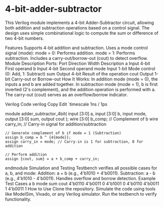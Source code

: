 # 4-bit-adder-subtractor
This Verilog module implements a 4-bit Adder-Subtractor circuit, allowing both addition and subtraction operations based on a control signal. The design uses simple combinational logic to compute the sum or difference of two 4-bit numbers.

Features
Supports 4-bit addition and subtraction.
Uses a mode control signal (mode):
mode = 0: Performs addition.
mode = 1: Performs subtraction.
Includes a carry-out/borrow-out (cout) to detect overflow.
Module Description
Ports:
Port	Direction	Width	Description
a	Input	4-bit	First operand
b	Input	4-bit	Second operand
mode	Input	1-bit	Mode control (0: Add, 1: Subtract)
sum	Output	4-bit	Result of the operation
cout	Output	1-bit	Carry-out or Borrow-out
How It Works:
In addition mode (mode = 0), the inputs a and b are added together.
In subtraction mode (mode = 1), b is first inverted (2's complement), and the addition operation is performed with a.
The carry-out (cout) serves as an overflow/borrow indicator.

Verilog Code
verilog
Copy
Edit
`timescale 1ns / 1ps

module adder_subtractor_4bit(
    input [3:0] a,
    input [3:0] b,
    input mode,
    output [3:0] sum,
    output cout
);
    wire [3:0] b_comp;      // Complement of b
    wire carry_in;          // Carry-in signal for addition/subtraction

    // Generate complement of b if mode = 1 (Subtraction)
    assign b_comp = b ^ {4{mode}};
    assign carry_in = mode; // Carry-in is 1 for subtraction, 0 for addition

    // Perform addition
    assign {cout, sum} = a + b_comp + carry_in;
endmodule
Simulation and Testing
Testbench verifies all possible cases for a, b, and mode:
Addition: a + b (e.g., 4'b1010 + 4'b0011).
Subtraction: a - b (e.g., 4'b1010 - 4'b0011).
Handles overflow and borrow detection.
Example Test Cases
a	b	mode	sum	cout
4'b0110	4'b0011	0	4'b1001	0
4'b0110	4'b0011	1	4'b0011	1
How to Use
Clone the repository.
Simulate the code using tools like ModelSim, Vivado, or any Verilog simulator.
Run the testbench to verify functionality.
